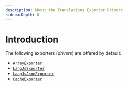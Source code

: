 ```yaml
---
description: About the Translations Exporter Drivers
sidebarDepth: 0
---
```


# Introduction

The following exporters (_drivers_) are offered by default:

* [`ArrayExporter`](./array.md)
* [`LangJsExporter`](./lang-js.md)
* [`LangJsJsonExporter`](./lang-js-json.md)
* [`CacheExporter`](./cache.md)